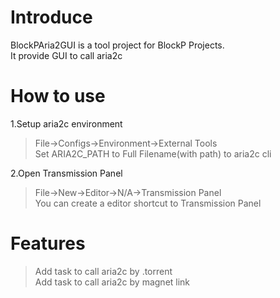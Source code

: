 # Introduce
BlockPAria2GUI is a tool project for BlockP Projects.   
It provide GUI to call aria2c  

# How to use
1.Setup aria2c environment
>File->Configs->Environment->External Tools  
>Set ARIA2C_PATH to Full Filename(with path) to aria2c cli  

2.Open Transmission Panel
>File->New->Editor->N/A->Transmission Panel  
>You can create a editor shortcut to Transmission Panel  

# Features  
>Add task to call aria2c by .torrent  
>Add task to call aria2c by magnet link